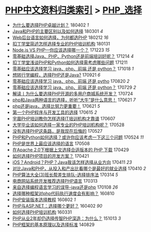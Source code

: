 [PHP中文资料归类索引](../README.md) > [PHP_选择](PHP_选择.md)
====
- [为什么要选择PHP卓越计划？](http://jkwz.applinzi.com/ittc/7087326814014014474.html#%E4%B8%BA%E4%BB%80%E4%B9%88%E8%A6%81%E9%80%89%E6%8B%A9PHP%E5%8D%93%E8%B6%8A%E8%AE%A1%E5%88%92%EF%BC%9F) 180402 *1* 
- [Java和PHP的主要区别以及如何选择](http://jkwz.applinzi.com/ittc/7075471673401017360.html#Java%E5%92%8CPHP%E7%9A%84%E4%B8%BB%E8%A6%81%E5%8C%BA%E5%88%AB%E4%BB%A5%E5%8F%8A%E5%A6%82%E4%BD%95%E9%80%89%E6%8B%A9) 180301 *4* 
- [Web后台语言如何选择，为何都选PHP](http://jkwz.applinzi.com/ittc/7069270673526883339.html#Web%E5%90%8E%E5%8F%B0%E8%AF%AD%E8%A8%80%E5%A6%82%E4%BD%95%E9%80%89%E6%8B%A9%EF%BC%8C%E4%B8%BA%E4%BD%95%E9%83%BD%E9%80%89PHP) 180212 *16* 
- [扣丁学堂简述怎样选择专业的PHP培训机构](http://jkwz.applinzi.com/ittc/7064761278625481738.html#%E6%89%A3%E4%B8%81%E5%AD%A6%E5%A0%82%E7%AE%80%E8%BF%B0%E6%80%8E%E6%A0%B7%E9%80%89%E6%8B%A9%E4%B8%93%E4%B8%9A%E7%9A%84PHP%E5%9F%B9%E8%AE%AD%E6%9C%BA%E6%9E%84) 180131  
- [Node.js VS PHP—你应该选择哪一个？](http://jkwz.applinzi.com/ittc/7050228321059603472.html#Node.js+VS+PHP%E2%80%94%E4%BD%A0%E5%BA%94%E8%AF%A5%E9%80%89%E6%8B%A9%E5%93%AA%E4%B8%80%E4%B8%AA%EF%BC%9F) 171223 *15* 
- [零基础选择Java、PHP、Python还是前端培训好呢？](http://jkwz.applinzi.com/ittc/7046897854755374097.html#%E9%9B%B6%E5%9F%BA%E7%A1%80%E9%80%89%E6%8B%A9Java%E3%80%81PHP%E3%80%81Python%E8%BF%98%E6%98%AF%E5%89%8D%E7%AB%AF%E5%9F%B9%E8%AE%AD%E5%A5%BD%E5%91%A2%EF%BC%9F) 171214 *4* 
- [扣丁学堂浅谈PHP和Python如何选择需考虑哪些问题](http://jkwz.applinzi.com/ittc/7045784159895684113.html#%E6%89%A3%E4%B8%81%E5%AD%A6%E5%A0%82%E6%B5%85%E8%B0%88PHP%E5%92%8CPython%E5%A6%82%E4%BD%95%E9%80%89%E6%8B%A9%E9%9C%80%E8%80%83%E8%99%91%E5%93%AA%E4%BA%9B%E9%97%AE%E9%A2%98) 171211  
- [零基础应该选择学习 java、php、前端 还是 python？](http://jkwz.applinzi.com/ittc/7025883386458145808.html#%E9%9B%B6%E5%9F%BA%E7%A1%80%E5%BA%94%E8%AF%A5%E9%80%89%E6%8B%A9%E5%AD%A6%E4%B9%A0+java%E3%80%81php%E3%80%81%E5%89%8D%E7%AB%AF+%E8%BF%98%E6%98%AF+python%EF%BC%9F) 171018 *1* 
- [想转行学编程，选择PHP还是Java?](http://jkwz.applinzi.com/ittc/7015714253863126033.html#%E6%83%B3%E8%BD%AC%E8%A1%8C%E5%AD%A6%E7%BC%96%E7%A8%8B%EF%BC%8C%E9%80%89%E6%8B%A9PHP%E8%BF%98%E6%98%AFJava%3F) 170921 *6* 
- [零基础应该选择学习 java、php、前端 还是 pytho](http://jkwz.applinzi.com/ittc/7003976339215090704.html#%E9%9B%B6%E5%9F%BA%E7%A1%80%E5%BA%94%E8%AF%A5%E9%80%89%E6%8B%A9%E5%AD%A6%E4%B9%A0+java%E3%80%81php%E3%80%81%E5%89%8D%E7%AB%AF+%E8%BF%98%E6%98%AF+pytho) 170820 *2* 
- [零基础应该选择学习 java、php、前端 还是 python？](http://jkwz.applinzi.com/ittc/6995762709134836752.html#%E9%9B%B6%E5%9F%BA%E7%A1%80%E5%BA%94%E8%AF%A5%E9%80%89%E6%8B%A9%E5%AD%A6%E4%B9%A0+java%E3%80%81php%E3%80%81%E5%89%8D%E7%AB%AF+%E8%BF%98%E6%98%AF+python%EF%BC%9F) 170729 *2* 
- [解读丨为什么要选择PHP开源的多用户商城系统开发？](http://jkwz.applinzi.com/ittc/6993933260131140624.html#%E8%A7%A3%E8%AF%BB%E4%B8%A8%E4%B8%BA%E4%BB%80%E4%B9%88%E8%A6%81%E9%80%89%E6%8B%A9PHP%E5%BC%80%E6%BA%90%E7%9A%84%E5%A4%9A%E7%94%A8%E6%88%B7%E5%95%86%E5%9F%8E%E7%B3%BB%E7%BB%9F%E5%BC%80%E5%8F%91%EF%BC%9F) 170724  
- [php和Java两种语言的选择，听听“大牛”是什么意思！](http://jkwz.applinzi.com/ittc/6981680611289728005.html#php%E5%92%8CJava%E4%B8%A4%E7%A7%8D%E8%AF%AD%E8%A8%80%E7%9A%84%E9%80%89%E6%8B%A9%EF%BC%8C%E5%90%AC%E5%90%AC%E2%80%9C%E5%A4%A7%E7%89%9B%E2%80%9D%E6%98%AF%E4%BB%80%E4%B9%88%E6%84%8F%E6%80%9D%EF%BC%81) 170621 *7* 
- [php还是java，选择比努力更重要！](http://jkwz.applinzi.com/ittc/6981610173687661572.html#php%E8%BF%98%E6%98%AFjava%EF%BC%8C%E9%80%89%E6%8B%A9%E6%AF%94%E5%8A%AA%E5%8A%9B%E6%9B%B4%E9%87%8D%E8%A6%81%EF%BC%81) 170621 *5* 
- [第一个PHP程序与开发工具的选择](http://jkwz.applinzi.com/ittc/6979319312870278149.html#%E7%AC%AC%E4%B8%80%E4%B8%AAPHP%E7%A8%8B%E5%BA%8F%E4%B8%8E%E5%BC%80%E5%8F%91%E5%B7%A5%E5%85%B7%E7%9A%84%E9%80%89%E6%8B%A9) 170615 *2* 
- [宇晨PHP培训教你怎样选择IT培训机构才靠谱](http://jkwz.applinzi.com/ittc/6976528259494708229.html#%E5%AE%87%E6%99%A8PHP%E5%9F%B9%E8%AE%AD%E6%95%99%E4%BD%A0%E6%80%8E%E6%A0%B7%E9%80%89%E6%8B%A9IT%E5%9F%B9%E8%AE%AD%E6%9C%BA%E6%9E%84%E6%89%8D%E9%9D%A0%E8%B0%B1) 170607  
- [大学毕业该如何选择一家专业的PHP培训机构呢？](http://jkwz.applinzi.com/ittc/6972767395507602437.html#%E5%A4%A7%E5%AD%A6%E6%AF%95%E4%B8%9A%E8%AF%A5%E5%A6%82%E4%BD%95%E9%80%89%E6%8B%A9%E4%B8%80%E5%AE%B6%E4%B8%93%E4%B8%9A%E7%9A%84PHP%E5%9F%B9%E8%AE%AD%E6%9C%BA%E6%9E%84%E5%91%A2%EF%BC%9F) 170528  
- [没有选择PHP这条路，是我现在后悔的](http://jkwz.applinzi.com/ittc/6972342691558851589.html#%E6%B2%A1%E6%9C%89%E9%80%89%E6%8B%A9PHP%E8%BF%99%E6%9D%A1%E8%B7%AF%EF%BC%8C%E6%98%AF%E6%88%91%E7%8E%B0%E5%9C%A8%E5%90%8E%E6%82%94%E7%9A%84) 170527  
- [PHP和Python如何选择？或许你应该考虑一下这三个问题](http://jkwz.applinzi.com/ittc/6971225094775899140.html#PHP%E5%92%8CPython%E5%A6%82%E4%BD%95%E9%80%89%E6%8B%A9%EF%BC%9F%E6%88%96%E8%AE%B8%E4%BD%A0%E5%BA%94%E8%AF%A5%E8%80%83%E8%99%91%E4%B8%80%E4%B8%8B%E8%BF%99%E4%B8%89%E4%B8%AA%E9%97%AE%E9%A2%98) 170524 *11* 
- [PHP是世界上最应该选择的语言](http://jkwz.applinzi.com/ittc/6965324283839513605.html#PHP%E6%98%AF%E4%B8%96%E7%95%8C%E4%B8%8A%E6%9C%80%E5%BA%94%E8%AF%A5%E9%80%89%E6%8B%A9%E7%9A%84%E8%AF%AD%E8%A8%80) 170508  
- [在Apache 2.0下根据上文选择合适版本的 PHP 下载](http://jkwz.applinzi.com/ittc/6961875143197459460.html#%E5%9C%A8Apache+2.0%E4%B8%8B%E6%A0%B9%E6%8D%AE%E4%B8%8A%E6%96%87%E9%80%89%E6%8B%A9%E5%90%88%E9%80%82%E7%89%88%E6%9C%AC%E7%9A%84+PHP+%E4%B8%8B%E8%BD%BD) 170429  
- [如何选择PHP项目的开发方案？](http://jkwz.applinzi.com/ittc/6958917504675087365.html#%E5%A6%82%E4%BD%95%E9%80%89%E6%8B%A9PHP%E9%A1%B9%E7%9B%AE%E7%9A%84%E5%BC%80%E5%8F%91%E6%96%B9%E6%A1%88%EF%BC%9F) 170421  
- [iOS？Android？PHP？Java我该怎样选择从业方向](http://jkwz.applinzi.com/ittc/6955219914859217924.html#iOS%EF%BC%9FAndroid%EF%BC%9FPHP%EF%BC%9FJava%E6%88%91%E8%AF%A5%E6%80%8E%E6%A0%B7%E9%80%89%E6%8B%A9%E4%BB%8E%E4%B8%9A%E6%96%B9%E5%90%91) 170411 *23* 
- [对比Java和PHP，从投入和产出比看哪个是最好的就业选择](http://jkwz.applinzi.com/ittc/6954965665743111172.html#%E5%AF%B9%E6%AF%94Java%E5%92%8CPHP%EF%BC%8C%E4%BB%8E%E6%8A%95%E5%85%A5%E5%92%8C%E4%BA%A7%E5%87%BA%E6%AF%94%E7%9C%8B%E5%93%AA%E4%B8%AA%E6%98%AF%E6%9C%80%E5%A5%BD%E7%9A%84%E5%B0%B1%E4%B8%9A%E9%80%89%E6%8B%A9) 170410 *2* 
- [PHP算法大全(3)班长帮差生排队-选择排序法](http://jkwz.applinzi.com/ittc/6944660761703089156.html#PHP%E7%AE%97%E6%B3%95%E5%A4%A7%E5%85%A8%283%29%E7%8F%AD%E9%95%BF%E5%B8%AE%E5%B7%AE%E7%94%9F%E6%8E%92%E9%98%9F-%E9%80%89%E6%8B%A9%E6%8E%92%E5%BA%8F%E6%B3%95) 170314 *5* 
- [电商网站系统开发推荐选择PHP语言](http://jkwz.applinzi.com/ittc/6944504873436578820.html#%E7%94%B5%E5%95%86%E7%BD%91%E7%AB%99%E7%B3%BB%E7%BB%9F%E5%BC%80%E5%8F%91%E6%8E%A8%E8%8D%90%E9%80%89%E6%8B%A9PHP%E8%AF%AD%E8%A8%80) 170313  
- [来自选择编程语言学习的误导-java还是php](http://jkwz.applinzi.com/ittc/6920778709094368260.html#%E6%9D%A5%E8%87%AA%E9%80%89%E6%8B%A9%E7%BC%96%E7%A8%8B%E8%AF%AD%E8%A8%80%E5%AD%A6%E4%B9%A0%E7%9A%84%E8%AF%AF%E5%AF%BC-java%E8%BF%98%E6%98%AFphp) 170108 *26* 
- [选择哪种框架对php代码执行速度会有影响？](http://jkwz.applinzi.com/ittc/6864755643252212740.html#%E9%80%89%E6%8B%A9%E5%93%AA%E7%A7%8D%E6%A1%86%E6%9E%B6%E5%AF%B9php%E4%BB%A3%E7%A0%81%E6%89%A7%E8%A1%8C%E9%80%9F%E5%BA%A6%E4%BC%9A%E6%9C%89%E5%BD%B1%E5%93%8D%EF%BC%9F) 160810  
- [PHP安装版本选择教程](http://jkwz.applinzi.com/ittc/6861884057968968708.html#PHP%E5%AE%89%E8%A3%85%E7%89%88%E6%9C%AC%E9%80%89%E6%8B%A9%E6%95%99%E7%A8%8B) 160802 *1* 
- [PHP与ASP.NET：选择哪个更好？](http://jkwz.applinzi.com/ittc/6816263092115604484.html#PHP%E4%B8%8EASP.NET%EF%BC%9A%E9%80%89%E6%8B%A9%E5%93%AA%E4%B8%AA%E6%9B%B4%E5%A5%BD%EF%BC%9F) 160402 *90* 
- [如何选择PHP培训机构](http://jkwz.applinzi.com/ittc/6815747778403632133.html#%E5%A6%82%E4%BD%95%E9%80%89%E6%8B%A9PHP%E5%9F%B9%E8%AE%AD%E6%9C%BA%E6%9E%84) 160331  
- [PHP从业2年却仍选择传智PHP深造：为什么？](http://jkwz.applinzi.com/ittc/6752657710480704516.html#PHP%E4%BB%8E%E4%B8%9A2%E5%B9%B4%E5%8D%B4%E4%BB%8D%E9%80%89%E6%8B%A9%E4%BC%A0%E6%99%BAPHP%E6%B7%B1%E9%80%A0%EF%BC%9A%E4%B8%BA%E4%BB%80%E4%B9%88%EF%BC%9F) 151013 *3* 
- [PHP框架的基本原理以及选择标准](http://jkwz.applinzi.com/ittc/547650611374371867.html#PHP%E6%A1%86%E6%9E%B6%E7%9A%84%E5%9F%BA%E6%9C%AC%E5%8E%9F%E7%90%86%E4%BB%A5%E5%8F%8A%E9%80%89%E6%8B%A9%E6%A0%87%E5%87%86) 140829  
